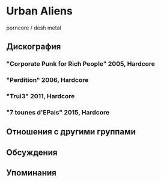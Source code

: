 # Urban Aliens

 porncore / desh metal

## Дискография

### "Corporate Punk for Rich People" 2005, Hardcore



### "Perdition" 2006, Hardcore



### "Trui3" 2011, Hardcore



### "7 tounes d'EPais" 2015, Hardcore




## Отношения с другими группами


## Обсуждения


## Упоминания

